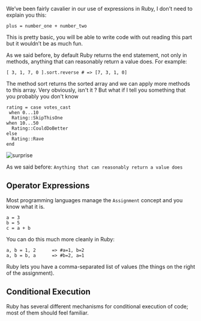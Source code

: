 We’ve been fairly cavalier in our use of expressions in Ruby, I don't need to explain you this:

`plus = number_one + number_two`

This is pretty basic, you will be able to write code with out reading this part but it wouldn’t be as much fun.

As we said before, by default Ruby returns the end statement, not only in methods, anything that can reasonably return a value does. For example:

`[ 3, 1, 7, 0 ].sort.reverse # => [7, 3, 1, 0]`

The method sort returns the sorted array and we can apply more methods to this array. Very obviously, isn't it ? But what if I tell you something that you probably you don't know

```
rating = case votes_cast
￼when 0...10 
  Rating::SkipThisOne
when 10...50
  Rating::CouldDoBetter
else
  Rating::Rave
end
``` 

![surprise](http://tooply.com/photo/item/570/5341006757412.jpg)

As we said before: `Anything that can reasonably return a value does`

## Operator Expressions

Most programming languages manage the `Assignment` concept and you know what it is.

``` 
a = 3
b = 5
c = a + b
``` 

You can do this much more cleanly in Ruby:

``` 
a, b = 1, 2      => #a=1, b=2
a, b = b, a      => #b=2, a=1
``` 

Ruby lets you have a comma-separated list of values (the things on the right of the assignment).

## Conditional Execution

Ruby has several different mechanisms for conditional execution of code; most of them should feel familiar.